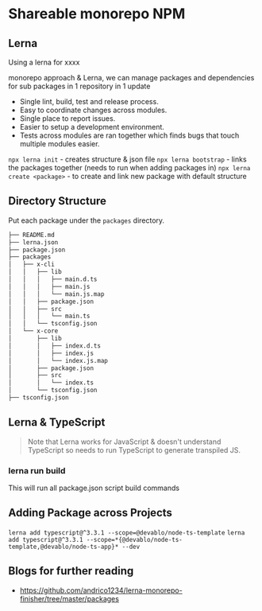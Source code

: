 # Shareable monorepo NPM

## Lerna

Using a lerna for xxxx

monorepo approach & Lerna, we can manage packages and dependencies for sub packages in 1 repository in 1 update

* Single lint, build, test and release process.
* Easy to coordinate changes across modules.
* Single place to report issues.
* Easier to setup a development environment.
* Tests across modules are ran together which finds bugs that touch multiple modules easier.

`npx lerna init` - creates structure & json file
`npx lerna bootstrap` - links the packages together (needs to run when adding packages in)
`npx lerna create <package>` - to create and link new package with default structure

## Directory Structure

Put each package under the `packages` directory.

``` markdown
├── README.md
├── lerna.json
├── package.json
├── packages
│   ├── x-cli
│   │   ├── lib
│   │   │   ├── main.d.ts
│   │   │   ├── main.js
│   │   │   └── main.js.map
│   │   ├── package.json
│   │   ├── src
│   │   │   └── main.ts
│   │   └── tsconfig.json
│   └── x-core
│       ├── lib
│       │   ├── index.d.ts
│       │   ├── index.js
│       │   └── index.js.map
│       ├── package.json
│       ├── src
│       │   └── index.ts
│       └── tsconfig.json
├── tsconfig.json
```

## Lerna & TypeScript

> Note that Lerna works for JavaScript & doesn't understand TypeScript so needs to run TypeScript to generate transpiled JS.

### lerna run build

This will run all package.json script build commands

## Adding Package across Projects

`lerna add typescript@^3.3.1 --scope=@devablo/node-ts-template`
`lerna add typescript@^3.3.1 --scope=*{@devablo/node-ts-template,@devablo/node-ts-app}* --dev`

## Blogs for further reading

* <https://github.com/andrico1234/lerna-monorepo-finisher/tree/master/packages>
